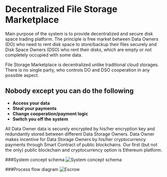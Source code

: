 # Decentralized File Storage Marketplace 

Main purpose of the system is to provide decentralized and secure disk space trading platform. The principle is free market between Data Owners (DO) who need to rent disk space to store/backup their files securely and Disk Space Owners (DSO) who rent their disks, which are empty or not completely occupied with some data.

File Storage Marketplace is decentralized unlike traditional cloud storages. There is no single party, who controls DO and DSO cooperation in any possible aspect. 

## **Nobody except you can do the following**

* **Access your data**
* **Steal your payments**
* **Change cooperation/payment logic**
* **Switch you off the system**


All Data Owner data is securely encrypted by his/her encryption key and redundantly stored between different Data Storage Owners. Data Owner makes incentive for Data Storage Owners by his/her cryptocurrency payments through Smart Contract of public blockchains.
Our first (but not the only) public blockchain and cryptocurrency option is Ethereum platform.

###System concept schema
![System concept schema](images/Concept.png)

###Process flow diagram 
![Escrow](images/ProcessFlow.png)
